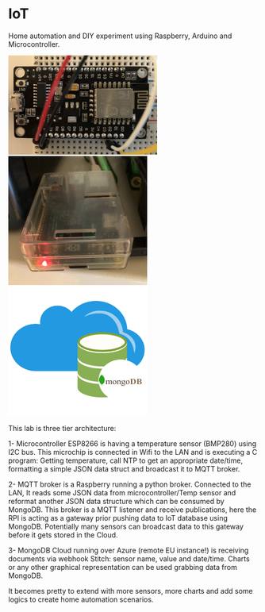 # IoT

Home automation and DIY experiment using Raspberry, Arduino and Microcontroller.

<img src="./img/esp8266.jpg" width="300" height="200"/>    <img src="./img/rpi.jpg" width="280" height="260"/>    <img src="./img/mongodb-logo.png" width="280" height="260"/>

This lab is three tier architecture:

  1- Microcontroller ESP8266 is having a temperature sensor (BMP280) using I2C bus. This microchip is connected in Wifi to the LAN and is executing a C program: Getting temperature, call NTP to get an appropriate date/time, formatting a simple JSON data struct and broadcast it to MQTT broker.

  2- MQTT broker is a Raspberry running a python broker. Connected to the LAN, It reads some JSON data from microcontroller/Temp sensor and reformat another JSON data structure which can be consumed by MongoDB. This broker is a MQTT listener and receive publications, here the RPI is acting as a gateway prior pushing data to IoT database using MongoDB. Potentially many sensors can broadcast data to this gateway before it gets stored in the Cloud.

  3- MongoDB Cloud running over Azure (remote EU instance!) is receiving documents via webhook Stitch: sensor name, value and date/time. Charts or any other graphical representation can be used grabbing data from MongoDB.

It becomes pretty to extend with more sensors, more charts and add some logics to create home automation scenarios.
